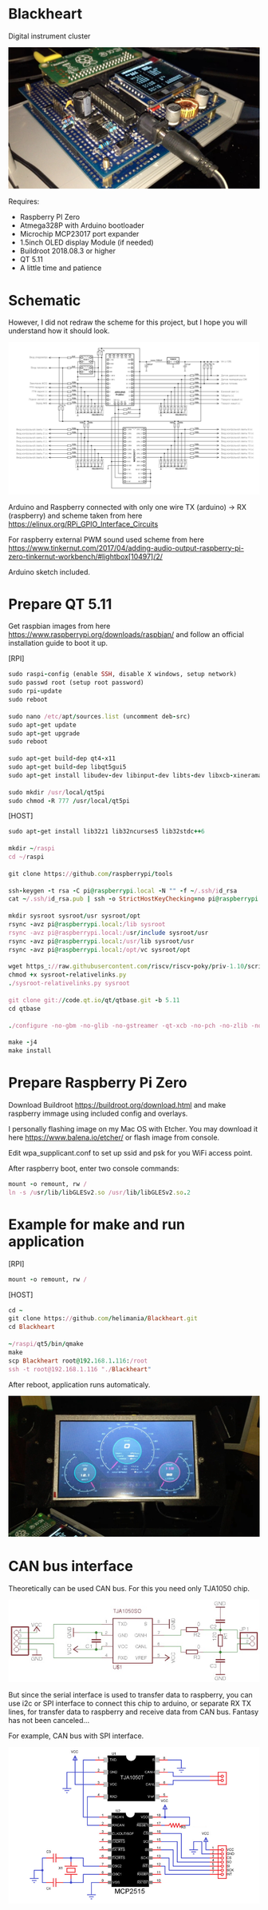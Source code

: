 # Blackheart
Digital instrument cluster

![preview 1](https://github.com/helimania/Blackheart/blob/master/preview1.jpg)

Requires:
- Raspberry PI Zero
- Atmega328P with Arduino bootloader
- Microchip MCP23017 port expander
- 1.5inch OLED display Module (if needed)
- Buildroot 2018.08.3 or higher
- QT 5.11
- А little time and patience

# Schematic

However, I did not redraw the scheme for this project, but I hope you will understand how it should look.

![schematic](https://github.com/helimania/Blackheart/blob/master/ProMini-v2-OLED-Pi/ProMini-v1-schematic.jpg)

Arduino and Raspberry connected with only one wire TX (arduino) -> RX (raspberry) and scheme taken from here https://elinux.org/RPi_GPIO_Interface_Circuits

For raspberry external PWM sound used scheme from here https://www.tinkernut.com/2017/04/adding-audio-output-raspberry-pi-zero-tinkernut-workbench/#lightbox[10497]/2/

Arduino sketch included.

# Prepare QT 5.11

Get raspbian images from here https://www.raspberrypi.org/downloads/raspbian/ and follow an official installation guide to boot it up.

[RPI]

```ruby
sudo raspi-config (enable SSH, disable X windows, setup network)
sudo passwd root (setup root password)
sudo rpi-update
sudo reboot

sudo nano /etc/apt/sources.list (uncomment deb-src)
sudo apt-get update
sudo apt-get upgrade
sudo reboot

sudo apt-get build-dep qt4-x11
sudo apt-get build-dep libqt5gui5
sudo apt-get install libudev-dev libinput-dev libts-dev libxcb-xinerama0-dev libxcb-xinerama0

sudo mkdir /usr/local/qt5pi
sudo chmod -R 777 /usr/local/qt5pi
```

[HOST]

```ruby
sudo apt-get install lib32z1 lib32ncurses5 lib32stdc++6

mkdir ~/raspi
cd ~/raspi

git clone https://github.com/raspberrypi/tools

ssh-keygen -t rsa -C pi@raspberrypi.local -N "" -f ~/.ssh/id_rsa
cat ~/.ssh/id_rsa.pub | ssh -o StrictHostKeyChecking=no pi@raspberrypi.local "mkdir -p .ssh && chmod 700 .ssh && cat >> .ssh/authorized_keys"

mkdir sysroot sysroot/usr sysroot/opt
rsync -avz pi@raspberrypi.local:/lib sysroot
rsync -avz pi@raspberrypi.local:/usr/include sysroot/usr
rsync -avz pi@raspberrypi.local:/usr/lib sysroot/usr
rsync -avz pi@raspberrypi.local:/opt/vc sysroot/opt

wget https_://raw.githubusercontent.com/riscv/riscv-poky/priv-1.10/scripts/sysroot-relativelinks.py
chmod +x sysroot-relativelinks.py
./sysroot-relativelinks.py sysroot

git clone git://code.qt.io/qt/qtbase.git -b 5.11
cd qtbase

./configure -no-gbm -no-glib -no-gstreamer -qt-xcb -no-pch -no-zlib -no-use-gold-linker -release -opengl es2 -device linux-rasp-pi-g++ -device-option CROSS_COMPILE=~/raspi/tools/arm-bcm2708/gcc-linaro-arm-linux-gnueabihf-raspbian/bin/arm-linux-gnueabihf- -sysroot ~/raspi/sysroot -opensource -confirm-license -make libs -prefix /usr/local/qt5pi -extprefix ~/raspi/qt5pi -hostprefix ~/raspi/qt5 -v

make -j4
make install
```

# Prepare Raspberry Pi Zero

Download Buildroot https://buildroot.org/download.html and make raspberry immage using included config and overlays.

I personally flashing image on my Mac OS with Etcher. You may download it here https://www.balena.io/etcher/ or flash image from console.

Edit wpa_supplicant.conf to set up ssid and psk for you WiFi access point.

After raspberry boot, enter two console commands:

```ruby
mount -o remount, rw /
ln -s /usr/lib/libGLESv2.so /usr/lib/libGLESv2.so.2
```

# Example for make and run application

[RPI]

```ruby
mount -o remount, rw /
```

[HOST]

```ruby
cd ~
git clone https://github.com/helimania/Blackheart.git
cd Blackheart

~/raspi/qt5/bin/qmake
make
scp Blackheart root@192.168.1.116:/root
ssh -t root@192.168.1.116 "./Blackheart"
```

After reboot, application runs automaticaly.

![preview 2](https://github.com/helimania/Blackheart/blob/master/preview2.jpg)

# CAN bus interface

Theoretically can be used CAN bus. For this you need only TJA1050 chip.

![TJA1050](https://github.com/helimania/Blackheart/blob/master/ProMini-v2-OLED-Pi/TJA1050.jpg)

But since the serial interface is used to transfer data to raspberry, you can use i2c or SPI interface to connect this chip to arduino, or separate RX TX lines, for transfer data to raspberry and receive data from CAN bus. Fantasy has not been canceled...

For example, CAN bus with SPI interface.

![MCP2515](https://github.com/helimania/Blackheart/blob/master/ProMini-v2-OLED-Pi/MCP2515-CAN-Bus-Interface.jpg)
